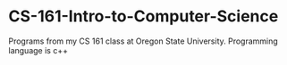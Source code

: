 # CS-161-Intro-to-Computer-Science
Programs from my CS 161 class at Oregon State University. Programming language is c++
